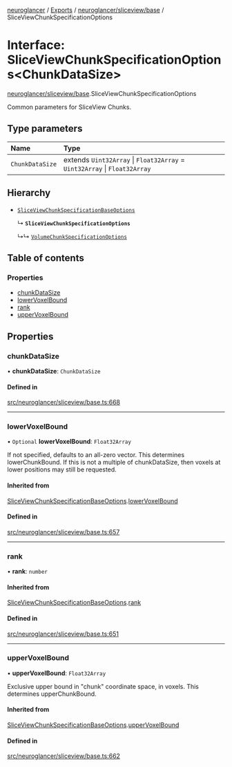 [neuroglancer](../README.md) / [Exports](../modules.md) / [neuroglancer/sliceview/base](../modules/neuroglancer_sliceview_base.md) / SliceViewChunkSpecificationOptions

# Interface: SliceViewChunkSpecificationOptions<ChunkDataSize\>

[neuroglancer/sliceview/base](../modules/neuroglancer_sliceview_base.md).SliceViewChunkSpecificationOptions

Common parameters for SliceView Chunks.

## Type parameters

| Name | Type |
| :------ | :------ |
| `ChunkDataSize` | extends `Uint32Array` \| `Float32Array` = `Uint32Array` \| `Float32Array` |

## Hierarchy

- [`SliceViewChunkSpecificationBaseOptions`](neuroglancer_sliceview_base.SliceViewChunkSpecificationBaseOptions.md)

  ↳ **`SliceViewChunkSpecificationOptions`**

  ↳↳ [`VolumeChunkSpecificationOptions`](neuroglancer_sliceview_volume_base.VolumeChunkSpecificationOptions.md)

## Table of contents

### Properties

- [chunkDataSize](neuroglancer_sliceview_base.SliceViewChunkSpecificationOptions.md#chunkdatasize)
- [lowerVoxelBound](neuroglancer_sliceview_base.SliceViewChunkSpecificationOptions.md#lowervoxelbound)
- [rank](neuroglancer_sliceview_base.SliceViewChunkSpecificationOptions.md#rank)
- [upperVoxelBound](neuroglancer_sliceview_base.SliceViewChunkSpecificationOptions.md#uppervoxelbound)

## Properties

### chunkDataSize

• **chunkDataSize**: `ChunkDataSize`

#### Defined in

[src/neuroglancer/sliceview/base.ts:668](https://github.com/ActiveBrainAtlas2/neuroglancer/blob/91617476/src/neuroglancer/sliceview/base.ts#L668)

___

### lowerVoxelBound

• `Optional` **lowerVoxelBound**: `Float32Array`

If not specified, defaults to an all-zero vector.  This determines lowerChunkBound.  If this is
not a multiple of chunkDataSize, then voxels at lower positions may still be requested.

#### Inherited from

[SliceViewChunkSpecificationBaseOptions](neuroglancer_sliceview_base.SliceViewChunkSpecificationBaseOptions.md).[lowerVoxelBound](neuroglancer_sliceview_base.SliceViewChunkSpecificationBaseOptions.md#lowervoxelbound)

#### Defined in

[src/neuroglancer/sliceview/base.ts:657](https://github.com/ActiveBrainAtlas2/neuroglancer/blob/91617476/src/neuroglancer/sliceview/base.ts#L657)

___

### rank

• **rank**: `number`

#### Inherited from

[SliceViewChunkSpecificationBaseOptions](neuroglancer_sliceview_base.SliceViewChunkSpecificationBaseOptions.md).[rank](neuroglancer_sliceview_base.SliceViewChunkSpecificationBaseOptions.md#rank)

#### Defined in

[src/neuroglancer/sliceview/base.ts:651](https://github.com/ActiveBrainAtlas2/neuroglancer/blob/91617476/src/neuroglancer/sliceview/base.ts#L651)

___

### upperVoxelBound

• **upperVoxelBound**: `Float32Array`

Exclusive upper bound in "chunk" coordinate space, in voxels.  This determines upperChunkBound.

#### Inherited from

[SliceViewChunkSpecificationBaseOptions](neuroglancer_sliceview_base.SliceViewChunkSpecificationBaseOptions.md).[upperVoxelBound](neuroglancer_sliceview_base.SliceViewChunkSpecificationBaseOptions.md#uppervoxelbound)

#### Defined in

[src/neuroglancer/sliceview/base.ts:662](https://github.com/ActiveBrainAtlas2/neuroglancer/blob/91617476/src/neuroglancer/sliceview/base.ts#L662)
